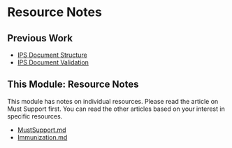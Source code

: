 # Resource Notes
## Previous Work
* [IPS Document Structure](../IPS_Document_Structure/README.md)
* [IPS Document Validation](../IPS_Document_Validation/README.md)


## This Module: Resource Notes

This module has notes on individual resources. Please read the article on Must Support first. You can read the other articles based on your interest in specific resources.

* [MustSupport.md](MustSupport.md)
* [Immunization.md](Immunization.md)

